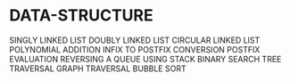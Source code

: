 # DATA-STRUCTURE
SINGLY LINKED LIST
DOUBLY LINKED LIST
CIRCULAR LINKED LIST
POLYNOMIAL ADDITION
INFIX TO POSTFIX CONVERSION
POSTFIX EVALUATION
REVERSING A QUEUE USING STACK
BINARY SEARCH TREE TRAVERSAL
GRAPH TRAVERSAL
BUBBLE SORT

